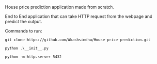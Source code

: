 House price prediction application made from scratch. 

End to End application that can take HTTP request from the webpage and predict the output.

Commands to run:

`git clone https://github.com/Akashsindhu/House-price-prediction.git`

`python .\__init__.py`

`python -m http.server 5432`